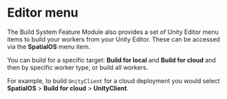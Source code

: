 # Editor menu

The Build System Feature Module also provides a set of Unity Editor menu items to build your workers from your Unity Editor. These can be accessed via the **SpatialOS** menu item. 

You can build for a specific target: **Build for local** and **Build for cloud** and then by specific worker type, or build all workers.

For example, to build `UnityClient` for a cloud deployment you would select **SpatialOS** > **Build for cloud** > **UnityClient**.